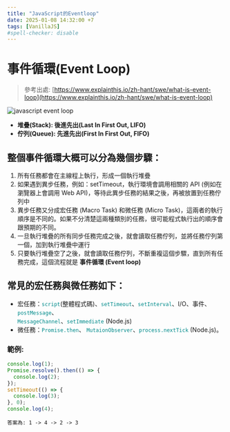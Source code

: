 ```yaml
---
title: "JavaScript的Eventloop"
date: 2025-01-08 14:32:00 +7
tags: [VanillaJS]
#spell-checker: disable
---
```


# 事件循環(Event Loop)

> 參考出處: [https://www.explainthis.io/zh-hant/swe/what-is-event-loop](https://www.explainthis.io/zh-hant/swe/what-is-event-loop)

![javascript event loop](https://developer.mozilla.org/en-US/docs/Web/JavaScript/Event_loop/the_javascript_runtime_environment_example.svg)


- **堆疊(Stack): 後進先出(Last In First Out, LIFO)**
- **佇列(Queue): 先進先出(First In First Out, FIFO)**



## 整個事件循環大概可以分為幾個步驟：

1. 所有任務都會在主線程上執行，形成一個執行堆疊
2. 如果遇到異步任務，例如：setTimeout，執行環境會調用相關的 API (例如在瀏覽器上會調用 Web API)，等待此異步任務的結果之後，再被放置到任務佇列中
3. 異步任務又分成宏任務 (Macro Task) 和微任務 (Micro Task)，這兩者的執行順序是不同的。如果不分清楚這兩種類別的任務，很可能程式執行出的順序會跟預期的不同。
4. 一旦執行堆疊的所有同步任務完成之後，就會讀取任務佇列，並將任務佇列第一個，加到執行堆疊中運行
5. 只要執行堆疊空了之後，就會讀取任務佇列，不斷重複這個步驟，直到所有任務完成，這個流程就是 **事件循環 (Event loop)**

## 常見的宏任務與微任務如下：

- 宏任務：<code><font color=darkcyan>script</font></code>(整體程式碼)、<code><font color=darkcyan>setTimeout</font></code>、<code><font color=darkcyan>setInterval</font></code>、I/O、事件、<code><font color=darkcyan>postMessage</font></code>、<code><font color=darkcyan> MessageChannel</font></code>、<code><font color=darkcyan>setImmediate</font></code> (Node.js)
- 微任務：<code><font color=darkcyan>Promise.then</font></code>、 <code><font color=darkcyan>MutaionObserver</font></code>、<code><font color=darkcyan>process.nextTick</font></code> (Node.js)。

### 範例:
```js
console.log(1);
Promise.resolve().then(() => {
  console.log(2);
});
setTimeout(() => {
  console.log(3);
}, 0);
console.log(4);
```

```
答案為: 1 -> 4 -> 2 -> 3
```
